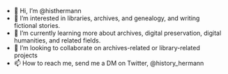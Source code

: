- 👋 Hi, I’m @histhermann
- 👀 I’m interested in libraries, archives, and genealogy, and writing fictional stories.
- 🌱 I’m currently learning more about archives, digital preservation, digital humanities, and related fields.
- 💞️ I’m looking to collaborate on archives-related or library-related projects
- 📫 How to reach me, send me a DM on Twitter, @history_hermann

<!---
histhermann/histhermann is a ✨ special ✨ repository because its `README.md` (this file) appears on your GitHub profile.
You can click the Preview link to take a look at your changes.
--->
